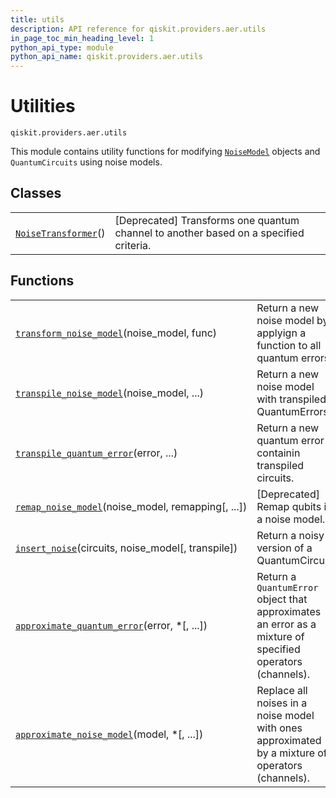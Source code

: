 ```yaml
---
title: utils
description: API reference for qiskit.providers.aer.utils
in_page_toc_min_heading_level: 1
python_api_type: module
python_api_name: qiskit.providers.aer.utils
---
```


<span id="module-qiskit.providers.aer.utils" />

<span id="aer-utils" />

# Utilities

<span id="module-qiskit.providers.aer.utils" />

`qiskit.providers.aer.utils`

This module contains utility functions for modifying [`NoiseModel`](qiskit.providers.aer.noise.NoiseModel "qiskit.providers.aer.noise.NoiseModel") objects and `QuantumCircuits` using noise models.

## Classes

|                                                                                                                   |                                                                                        |
| ----------------------------------------------------------------------------------------------------------------- | -------------------------------------------------------------------------------------- |
| [`NoiseTransformer`](qiskit.providers.aer.utils.NoiseTransformer "qiskit.providers.aer.utils.NoiseTransformer")() | \[Deprecated] Transforms one quantum channel to another based on a specified criteria. |

## Functions

|                                                                                                                                                               |                                                                                                           |
| ------------------------------------------------------------------------------------------------------------------------------------------------------------- | --------------------------------------------------------------------------------------------------------- |
| [`transform_noise_model`](qiskit.providers.aer.utils.transform_noise_model "qiskit.providers.aer.utils.transform_noise_model")(noise\_model, func)            | Return a new noise model by applyign a function to all quantum errors.                                    |
| [`transpile_noise_model`](qiskit.providers.aer.utils.transpile_noise_model "qiskit.providers.aer.utils.transpile_noise_model")(noise\_model, ...)             | Return a new noise model with transpiled QuantumErrors.                                                   |
| [`transpile_quantum_error`](qiskit.providers.aer.utils.transpile_quantum_error "qiskit.providers.aer.utils.transpile_quantum_error")(error, ...)              | Return a new quantum error containin transpiled circuits.                                                 |
| [`remap_noise_model`](qiskit.providers.aer.utils.remap_noise_model "qiskit.providers.aer.utils.remap_noise_model")(noise\_model, remapping\[, ...])           | \[Deprecated] Remap qubits in a noise model.                                                              |
| [`insert_noise`](qiskit.providers.aer.utils.insert_noise "qiskit.providers.aer.utils.insert_noise")(circuits, noise\_model\[, transpile])                     | Return a noisy version of a QuantumCircuit.                                                               |
| [`approximate_quantum_error`](qiskit.providers.aer.utils.approximate_quantum_error "qiskit.providers.aer.utils.approximate_quantum_error")(error, \*\[, ...]) | Return a `QuantumError` object that approximates an error as a mixture of specified operators (channels). |
| [`approximate_noise_model`](qiskit.providers.aer.utils.approximate_noise_model "qiskit.providers.aer.utils.approximate_noise_model")(model, \*\[, ...])       | Replace all noises in a noise model with ones approximated by a mixture of operators (channels).          |

